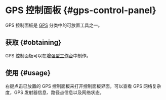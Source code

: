# GPS 控制面板 {#gps-control-panel}

GPS 控制面板是 [GPS](/GPS) 分类中的可放置工具之一。

## 获取 {#obtaining}

GPS 控制面板可以在[增强型工作台](/Enhanced-Crafting-Table)中制作。

## 使用 {#usage}

右键点击已放置的 GPS 控制面板来打开控制面板界面，可以查看 GPS 网络复杂度，GPS 发射器信息、路径点信息以及网络状态。
